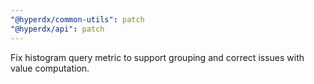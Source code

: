 ```yaml
---
"@hyperdx/common-utils": patch
"@hyperdx/api": patch
---
```


Fix histogram query metric to support grouping and correct issues with value computation.
